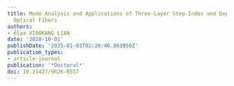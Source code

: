 ```yaml
---
title: Mode Analysis and Applications of Three-Layer Step-Index and Depressed-Core
  Optical Fibers
authors:
- e̊lax XIAOKANG LIAN
date: '2020-10-01'
publishDate: '2025-01-03T02:26:46.863850Z'
publication_types:
- article-journal
publication: '*Doctoral*'
doi: 10.21427/9R2K-R557
---
```

